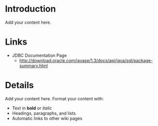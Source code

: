 # Introduction #

Add your content here.


# Links #

  * JDBC Documentation Page
    * http://download.oracle.com/javase/1.3/docs/api/java/sql/package-summary.html

# Details #

Add your content here.  Format your content with:
  * Text in **bold** or _italic_
  * Headings, paragraphs, and lists
  * Automatic links to other wiki pages